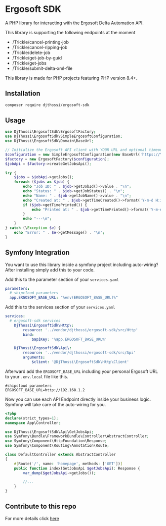 # Ergosoft SDK

A PHP library for interacting with the Ergosoft Delta Automation API.

This library is supporting the following endpoints at the moment

- /Trickle/cancel-printing-job
- /Trickle/cancel-ripping-job
- /Trickle/delete-job
- /Trickle/get-job-by-guid
- /Trickle/get-jobs
- /Trickle/submit-delta-xml-file


This library is made for PHP projects featuring PHP version 8.4+.

## Installation

```bash
composer require djthossi/ergosoft-sdk
```

## Usage

```php
use DjThossi\ErgosoftSdk\ErgosoftFactory;
use DjThossi\ErgosoftSdk\SimpleErgosoftConfiguration;
use DjThossi\ErgosoftSdk\Domain\BaseUrl;

// Initialize the Ergosoft API client with YOUR URL and optional timeout (defaults to 10s)
$configuration = new SimpleErgosoftConfiguration(new BaseUrl('https://YOUR_API_URL'));
$factory = new ErgosoftFactory($configuration);
$jobApi = $factory->createGetJobsApi();

try {
    $jobs = $jobApi->getJobs();
    foreach ($jobs as $job) {
        echo "Job ID: " . $job->getJobId()->value . "\n";
        echo "Status: " . $job->getJobStatus() . "\n";
        echo "Name: " . $job->getJobName()->value . "\n";
        echo "Created at: " . $job->getTimeCreated()->format('Y-m-d H:i:s') . "\n";
        if ($job->getTimePrinted()) {
            echo "Printed at: " . $job->getTimePrinted()->format('Y-m-d H:i:s') . "\n";
        }
        echo "---\n";
    }
} catch (\Exception $e) {
    echo "Error: " . $e->getMessage() . "\n";
}
```

## Symfony Integration
You want to use this library inside a symfony project including auto-wiring? After installing simply add this to your code.

Add this to the parameter section of your `services.yaml`
```yaml
parameters:
  # shipcloud parameters
  app.ERGOSOFT_BASE_URL: "%env(ERGOSOFT_BASE_URL)%"
```

Add this to the services section of your `services.yaml`
```yaml
services:
  # ergosoft-sdk services
    DjThossi\ErgosoftSdk\Http\:
        resource: '../vendor/djthossi/ergosoft-sdk/src/Http'
        bind:
            $apiKey: '%app.ERGOSOFT_BASE_URL%'

    DjThossi\ErgosoftSdk\Api\:
        resource: '../vendor/djthossi/ergosoft-sdk/src/Api'
        arguments:
            $client: '@DjThossi\ErgosoftSdk\Http\Client'
```

Afterward add the `ERGOSOFT_BASE_URL` including your personal Ergosoft URL to your `.env.local` file like this.
```apacheconf
#shipcloud parameters
ERGOSOFT_BASE_URL=http://192.168.1.2
```

Now you can use each API Endpoint directly inside your business logic. Symfony will take care of the auto-wiring for you.
```php
<?php
declare(strict_types=1);
namespace App\Controller;

use DjThossi\ErgosoftSdk\Api\GetJobsApi;
use Symfony\Bundle\FrameworkBundle\Controller\AbstractController;
use Symfony\Component\HttpFoundation\Response;
use Symfony\Component\Routing\Annotation\Route;

class DefaultController extends AbstractController
{
    #[Route('/', name: 'homepage', methods: ['GET'])]
    public function index(GetJobsApi $getJobsApi): Response {
        var_dump($getJobsApi->getJobs());

        //...
    }
}
```

## Contribute to this repo
For more details click [here](CONTRIBUTING.md)
